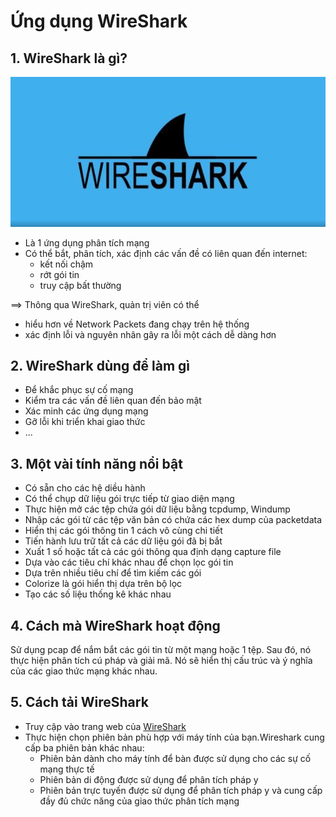 # Ứng dụng WireShark

## 1. WireShark là gì?
![Alt text](/Anh/image28.png)

- Là 1 ứng dụng phân tích mạng
- Có thể bắt, phân tích, xác định các vấn đề có liên quan đến internet:
    + kết nối chậm
    + rớt gói tin
    + truy cập bất thường

==> Thông qua WireShark, quản trị viên có thể 
- hiểu hơn về Network Packets đang chạy trên hệ thống
- xác định lỗi và nguyên nhân gây ra lỗi một cách dễ dàng hơn

## 2. WireShark dùng để làm gì
- Để khắc phục sự cố mạng
- Kiểm tra các vấn đề liên quan đến bảo mật
- Xác minh các ứng dụng mạng
- Gỡ lỗi khi triển khai giao thức
- ...
## 3. Một vài tính năng nổi bật
- Có sẵn cho các hệ diều hành
- Có thể chụp dữ liệu gói trực tiếp từ giao diện mạng
- Thực hiện mở các tệp chứa gói dữ liệu bằng tcpdump, Windump
- Nhập các gói từ các tệp văn bản có chứa các hex dump của packetdata
- Hiển thị các gói thông tin 1 cách vô cùng chi tiết
- Tiến hành lưu trữ tất cả các dữ liệu gói đã bị bắt
- Xuất 1 số hoặc tất cả các gói thông qua định dạng capture file
- Dựa vào các tiêu chí khác nhau để chọn lọc gói tin
- Dựa trên nhiều tiêu chí để tìm kiếm các gói
- Colorize là gói hiển thị dựa trên bộ lọc
- Tạo các số liệu thống kê khác nhau

## 4. Cách mà WireShark hoạt động
Sử dụng pcap để nắm bắt các gói tin từ một mạng hoặc 1 tệp. Sau đó, nó thực hiện phân tích cú pháp và giải mã. Nó sẽ hiển thị cấu trúc và ý nghĩa của các giao thức mạng khác nhau. 

## 5. Cách tải WireShark
- Truy cập vào trang web của [WireShark](https://www.wireshark.org/)
- Thực hiện chọn phiên bản phù hợp với máy tính của bạn.Wireshark cung cấp ba phiên bản khác nhau:
    + Phiên bản dành cho máy tính để bàn được sử dụng cho các sự cố mạng thực tế
    + Phiên bản di động được sử dụng để phân tích pháp y
    + Phiên bản trực tuyến được sử dụng để phân tích pháp y và cung cấp đầy đủ chức năng của giao thức phân tích mạng


